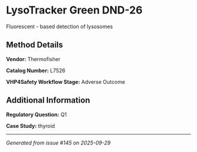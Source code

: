# LysoTracker Green DND-26

Fluorescent - based detection of lysosomes

## Method Details

**Vendor:** Thermofisher

**Catalog Number:** L7526

**VHP4Safety Workflow Stage:** Adverse Outcome

## Additional Information

**Regulatory Question:** Q1

**Case Study:** thyroid

---

*Generated from issue #145 on 2025-09-29*
